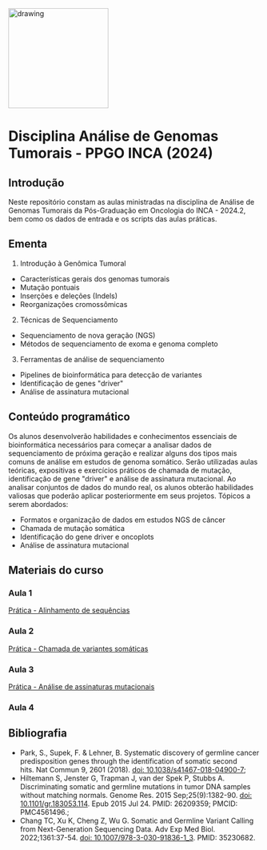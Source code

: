 <img src=https://github.com/user-attachments/assets/56d88bfe-0ac4-4c9f-969a-2a2d0fd1b080 alt="drawing" width="200"/>

# Disciplina Análise de Genomas Tumorais - PPGO INCA (2024)

## Introdução
Neste repositório constam as aulas ministradas na disciplina de Análise de Genomas Tumorais da Pós-Graduação em Oncologia do INCA - 2024.2, bem como os dados de entrada e os scripts das aulas práticas.

## Ementa
1. Introdução à Genômica Tumoral
- Características gerais dos genomas tumorais
- Mutação pontuais
- Inserções e deleções (Indels)
- Reorganizações cromossômicas

2. Técnicas de Sequenciamento
- Sequenciamento de nova geração (NGS)
- Métodos de sequenciamento de exoma e genoma completo

3. Ferramentas de análise de sequenciamento
- Pipelines de bioinformática para detecção de variantes
- Identificação de genes "driver"
- Análise de assinatura mutacional

## Conteúdo programático
Os alunos desenvolverão habilidades e conhecimentos essenciais de bioinformática necessários para começar a analisar dados de sequenciamento de próxima geração e realizar alguns dos tipos mais comuns de análise em estudos de genoma somático. Serão utilizadas aulas teóricas, expositivas e exercícios práticos de chamada de mutação, identificação de gene "driver" e análise de assinatura mutacional. Ao analisar conjuntos de dados do mundo real, os alunos obterão habilidades valiosas que poderão aplicar posteriormente em seus projetos. Tópicos a serem abordados:
- Formatos e organização de dados em estudos NGS de câncer
- Chamada de mutação somática
- Identificação do gene driver e oncoplots
- Análise de assinatura mutacional 

## Materiais do curso

### Aula 1

[Prática - Alinhamento de sequências](https://github.com/clanna/genomas-tumorais-2024/blob/main/AulaPratica1_Alinhamento.md)

### Aula 2

[Prática - Chamada de variantes somáticas](https://colab.research.google.com/github/clanna/genomas-tumorais-2024/blob/main/AulaPratica2_Chamada_de_variantes_somaticas.ipynb)

### Aula 3

[Prática - Análise de assinaturas mutacionais](https://colab.research.google.com/drive/1RFwTEbD-NtLwnZRYj7cRXwxo86QsTr62?usp=sharing)

### Aula 4

## Bibliografia

- Park, S., Supek, F. & Lehner, B. Systematic discovery of germline cancer predisposition genes through the identification of somatic second hits. Nat Commun 9, 2601 (2018). [doi: 10.1038/s41467-018-04900-7](https://doi.org/10.1038/s41467-018-04900-7); 
- Hiltemann S, Jenster G, Trapman J, van der Spek P, Stubbs A. Discriminating somatic and germline mutations in tumor DNA samples without matching normals. Genome Res. 2015 Sep;25(9):1382-90. [doi: 10.1101/gr.183053.114](https://doi.org/10.1101/gr.183053.114). Epub 2015 Jul 24. PMID: 26209359; PMCID: PMC4561496.; 
- Chang TC, Xu K, Cheng Z, Wu G. Somatic and Germline Variant Calling from Next-Generation Sequencing Data. Adv Exp Med Biol. 2022;1361:37-54. [doi: 10.1007/978-3-030-91836-1_3](https://doi.org/10.1007/978-3-030-91836-1_3). PMID: 35230682.
